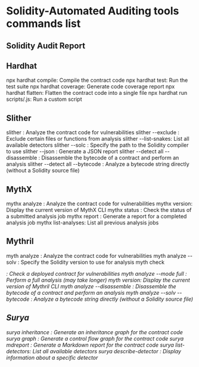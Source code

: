# Solidity-Automated Auditing tools commands list

## Solidity Audit Report

## Hardhat
npx hardhat compile: Compile the contract code
npx hardhat test: Run the test suite
npx hardhat coverage: Generate code coverage report
npx hardhat flatten: Flatten the contract code into a single file
npx hardhat run scripts/<script-name>.js: Run a custom script

## Slither
slither <file-name>: Analyze the contract code for vulnerabilities
slither --exclude <pattern> <file-name>: Exclude certain files or functions from analysis
slither --list-snakes: List all available detectors
slither --solc <path-to-solc> <file-name>: Specify the path to the Solidity compiler to use
slither --json <file-name>: Generate a JSON report
slither --detect all --disassemble <file-name>: Disassemble the bytecode of a contract and perform an analysis
slither --detect all --bytecode <bytecode>: Analyze a bytecode string directly (without a Solidity source file)

## MythX
mythx analyze <file-name>: Analyze the contract code for vulnerabilities
mythx version: Display the current version of MythX CLI
mythx status <job-id>: Check the status of a submitted analysis job
mythx report <job-id>: Generate a report for a completed analysis job
mythx list-analyses: List all previous analysis jobs

## Mythril
myth analyze <file-name>: Analyze the contract code for vulnerabilities
myth analyze --solv <version> <file-name>: Specify the Solidity version to use for analysis
myth check <address>: Check a deployed contract for vulnerabilities
myth analyze --mode full <file-name>: Perform a full analysis (may take longer)
myth version: Display the current version of Mythril CLI
myth analyze --disassemble <file-name>: Disassemble the bytecode of a contract and perform an analysis
myth analyze --solv <version> --bytecode <bytecode>: Analyze a bytecode string directly (without a Solidity source file)

## Surya
surya inheritance <file-name>: Generate an inheritance graph for the contract code
surya graph <file-name>: Generate a control flow graph for the contract code
surya mdreport <file-name>: Generate a Markdown report for the contract code
surya list-detectors: List all available detectors
surya describe-detector <detector-name>: Display information about a specific detector

## 